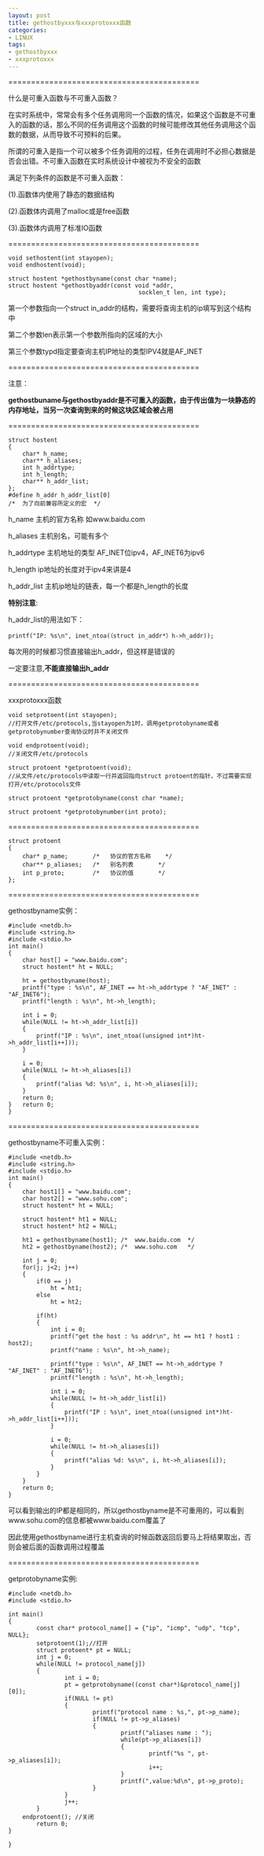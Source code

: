 ```yaml
---
layout: post
title: gethostbyxxx与xxxprotoxxx函数
categories:
- LINUX
tags:
- gethostbyxxx
- xxxprotoxxx
---
```


==========================================

什么是可重入函数与不可重入函数？

在实时系统中，常常会有多个任务调用同一个函数的情况，如果这个函数是不可重入的函数的话，那么不同的任务调用这个函数的时候可能修改其他任务调用这个函数的数据，从而导致不可预料的后果。

所谓的可重入是指一个可以被多个任务调用的过程，任务在调用时不必担心数据是否会出错。不可重入函数在实时系统设计中被视为不安全的函数

满足下列条件的函数是不可重入函数：

(1).函数体内使用了静态的数据结构

(2).函数体内调用了malloc或是free函数

(3).函数体内调用了标准IO函数

==========================================

    
    void sethostent(int stayopen);
    void endhostent(void);
    
    struct hostent *gethostbyname(const char *name);
    struct hostent *gethostbyaddr(const void *addr,
                                         socklen_t len, int type);


第一个参数指向一个struct in_addr的结构，需要将查询主机的ip填写到这个结构中

第二个参数len表示第一个参数所指向的区域的大小

第三个参数typd指定要查询主机IP地址的类型IPV4就是AF_INET

==========================================

注意：

**gethostbuname与gethostbyaddr是不可重入的函数，由于传出值为一块静态的内存地址，当另一次查询到来的时候这块区域会被占用**

==========================================

    
    struct hostent
    {
    	char* h_name;
    	char** h_aliases;
    	int h_addrtype;
    	int h_length;
    	char** h_addr_list;
    };
    #define h_addr h_addr_list[0]  
    /*  为了向前兼容所定义的宏  */


h_name 主机的官方名称 如www.baidu.com

h_aliases 主机别名，可能有多个

h\_addrtype 主机地址的类型 AF\_INET位ipv4，AF_INET6为ipv6

h_length ip地址的长度对于ipv4来讲是4

h_addr_list 主机ip地址的链表，每一个都是h\_length的长度

**特别注意**:

h_addr_list的用法如下：

    
    printf("IP: %s\n", inet_ntoa(（struct in_addr*）h->h_addr));


每次用的时候都习惯直接输出h_addr，但这样是错误的

一定要注意,**不能直接输出h_addr**

==========================================

xxxprotoxxx函数

    
    void setprotoent(int stayopen);
    //打开文件/etc/protocols,当stayopen为1时，调用getprotobyname或者getprotobynumber查询协议时并不关闭文件
    
    void endprotoent(void);
    //关闭文件/etc/protocols
    
    struct protoent *getprotoent(void);
    //从文件/etc/protocols中读取一行并返回指向struct protoent的指针，不过需要实现打开/etc/protocols文件
    
    struct protoent *getprotobyname(const char *name);
    
    struct protoent *getprotobynumber(int proto);


==========================================

    
    struct protoent
    {
    	char* p_name;		/*   协议的官方名称	*/
    	char** p_aliases;	/*   别名列表		*/
    	int p_proto;		/*   协议的值		*/
    };


==========================================

gethostbyname实例：

    
    #include <netdb.h>
    #include <string.h>
    #include <stdio.h>
    int main()
    {
        char host[] = "www.baidu.com";
        struct hostent* ht = NULL;
    
        ht = gethostbyname(host);
        printf("type : %s\n", AF_INET == ht->h_addrtype ? "AF_INET" : "AF_INET6");
        printf("length : %s\n", ht->h_length);
    
        int i = 0;
        while(NULL != ht->h_addr_list[i])
        {
            printf("IP : %s\n", inet_ntoa((unsigned int*)ht->h_addr_list[i++]));
        }
    
        i = 0;
        while(NULL != ht->h_aliases[i])
        {
            printf("alias %d: %s\n", i, ht->h_aliases[i]);
        }
        return 0;
    }	return 0;
    }


==========================================

gethostbyname不可重入实例：

    
    #include <netdb.h>
    #include <string.h>
    #include <stdio.h>
    int main()
    {
        char host1[] = "www.baidu.com";
        char host2[] = "www.sohu.com";
        struct hostent* ht = NULL;
    
        struct hostent* ht1 = NULL;
        struct hostent* ht2 = NULL;
    
        ht1 = gethostbyname(host1); /*  www.baidu.com  */
        ht2 = gethostbyname(host2); /*  www.sohu.com   */
    
        int j = 0;
        for(j; j<2; j++)
        {
            if(0 == j)
                ht = ht1;
            else
                ht = ht2;
    
            if(ht)
            {
                int i = 0;
                printf("get the host : %s addr\n", ht == ht1 ? host1 : host2);
                printf("name : %s\n", ht->h_name);
    
                printf("type : %s\n", AF_INET == ht->h_addrtype ? "AF_INET" : "AF_INET6");
                printf("length : %s\n", ht->h_length);
    
                int i = 0;
                while(NULL != ht->h_addr_list[i])
                {
                    printf("IP : %s\n", inet_ntoa((unsigned int*)ht->h_addr_list[i++]));
                }
    
                i = 0;
                while(NULL != ht->h_aliases[i])
                {
                    printf("alias %d: %s\n", i, ht->h_aliases[i]);
                }
            }
        }
        return 0;
    }


可以看到输出的IP都是相同的，所以gethostbyname是不可重用的，可以看到www.sohu.com的信息都被www.baidu.com覆盖了

因此使用gethostbyname进行主机查询的时候函数返回后要马上将结果取出，否则会被后面的函数调用过程覆盖

==========================================

getprotobyname实例:

    
    #include <netdb.h>
    #include <stdio.h>
    
    int main()
    {
            const char* protocol_name[] = {"ip", "icmp", "udp", "tcp", NULL};
            setprotoent(1);//打开
            struct protoent* pt = NULL;
            int j = 0;
            while(NULL != protocol_name[j])
            {
                    int i = 0;
                    pt = getprotobyname((const char*)&protocol_name[j][0]);
                    if(NULL != pt)
                    {
                            printf("protocol name : %s,", pt->p_name);
                            if(NULL != pt->p_aliases)
                            {
                                    printf("aliases name : ");
                                    while(pt->p_aliases[i])
                                    {
                                            printf("%s ", pt->p_aliases[i]);
                                            i++;
                                    }
                                    printf(",value:%d\n", pt->p_proto);
                            }
                    }
                    j++;
            }
        endprotoent(); //关闭
            return 0;
    }
    
    }
